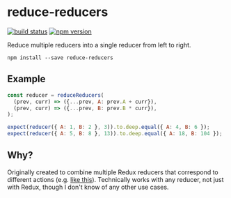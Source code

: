 reduce-reducers
===============

[![build status](https://img.shields.io/travis/acdlite/reduce-reducers/master.svg?style=flat-square)](https://travis-ci.org/acdlite/reduce-reducers)
[![npm version](https://img.shields.io/npm/v/reduce-reducers.svg?style=flat-square)](https://www.npmjs.com/package/reduce-reducers)


Reduce multiple reducers into a single reducer from left to right.

```
npm install --save reduce-reducers
```

## Example

```js
const reducer = reduceReducers(
  (prev, curr) => ({...prev, A: prev.A + curr}),
  (prev, curr) => ({...prev, B: prev.B * curr}),
);

expect(reducer({ A: 1, B: 2 }, 3)).to.deep.equal({ A: 4, B: 6 });
expect(reducer({ A: 5, B: 8 }, 13)).to.deep.equal({ A: 18, B: 104 });
```

## Why?

Originally created to combine multiple Redux reducers that correspond to different actions (e.g. [like this](https://github.com/acdlite/redux-fsa/blob/master/src/handleActions.js#L12)). Technically works with any reducer, not just with Redux, though I don't know of any other use cases.
